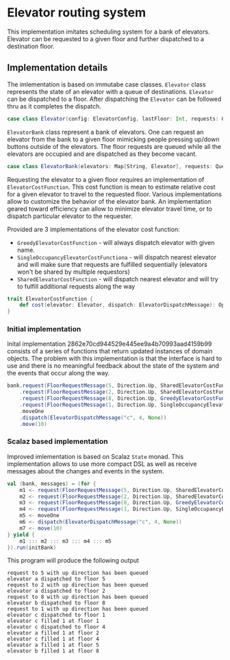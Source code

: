 # Elevator routing system

This implementation imitates scheduling system for a bank of elevators. Elevator can be requested to a given floor and further dispatched to a destination floor.

## Implementation details

The imlementation is based on immutabe case classes. `Elevator` class represents the state of an elevator with a queue of destinations. `Elevator` can be dispatched to a floor. After dispatching the `Elevator` can be followed thru as it completes the dispatch.

```scala
case class Elevator(config: ElevatorConfig, lastFloor: Int, requests: Queue[ElevatorRequest])
```

`ElevatorBank` class represent a bank of elevators. One can request an elevator from the bank to a given floor mimicking people pressing up/down buttons outside of the elevators. The floor requests are queued while all the elevators are occupied and are dispatched as they become vacant.

```scala
case class ElevatorBank(elevators: Map[String, Elevator], requests: Queue[FloorRequestMessage])
```

Requesting the elevator to a given floor requires an implementation of `ElevatorCostFunction`. This cost function is mean to estimate relative cost for a given elevator to travel to the requested floor. Various implementations allow to customize the behavior of the elevator bank. An implementation geared toward efficiency can allow to minimize elevator travel time, or to dispatch particular elevator to the requester.

Provided are 3 implementations of the elevator cost function:

* `GreedyElevatorCostFunction` - will always dispatch elevator with given name.
* `SingleOccupancyElevatorCostFunctiona` - will dispatch nearest elevator and will make sure that requests are fulfilled sequentially (elevators won't be shared by multiple requestors)
* `SharedElevatorCostFunction` - will dispatch nearest elevator and will try to fulfill additional requests along the way

```scala
trait ElevatorCostFunction {
    def cost(elevator: Elevator, dispatch: ElevatorDispatchMessage): Option[Int]
}
```

### Initial implementation

Inital implementation 2862e70cd944529e445ee9a4b70993aad4159b99 consists of a series of functions that return updated instances of domain objects. The problem with this implementation is that the interface is hard to use and there is no meaningful feedback about the state of the system and the events that occur along the way.

```scala
bank.request(FloorRequestMessage(5, Direction.Up, SharedElevatorCostFunction))
    .request(FloorRequestMessage(2, Direction.Up, SharedElevatorCostFunction))
    .request(FloorRequestMessage(8, Direction.Up, GreedyElevatorCostFunction("b")))
    .request(FloorRequestMessage(1, Direction.Up, SingleOccupancyElevatorCostFunction))
    .moveOne
    .dispatch(ElevatorDispatchMessage("c", 4, None))
    .move(10)
```

### Scalaz based implementation

Improved imlementation is based on Scalaz `State` monad. This implementation allows to use more compact DSL as well as receive messages about the changes and events in the system.

```scala
val (bank, messages) = (for {
    m1 <- request(FloorRequestMessage(5, Direction.Up, SharedElevatorCostFunction))
    m2 <- request(FloorRequestMessage(2, Direction.Up, SharedElevatorCostFunction))
    m3 <- request(FloorRequestMessage(8, Direction.Up, GreedyElevatorCostFunction("b")))
    m4 <- request(FloorRequestMessage(1, Direction.Up, SingleOccupancyElevatorCostFunction))
    m5 <- moveOne
    m6 <- dispatch(ElevatorDispatchMessage("c", 4, None))
    m7 <- move(10)
} yield {
    m1 ::: m2 ::: m3 ::: m4 ::: m5
}).run(initBank)
```

This program will produce the following output

```
request to 5 with up direction has been queued
elevator a dispatched to floor 5
request to 2 with up direction has been queued
elevator a dispatched to floor 2
request to 8 with up direction has been queued
elevator b dispatched to floor 8
request to 1 with up direction has been queued
elevator c dispatched to floor 1
elevator c filled 1 at floor 1
elevator c dispatched to floor 4
elevator a filled 1 at floor 2
elevator c filled 1 at floor 4
elevator a filled 1 at floor 5
elevator b filled 1 at floor 8
```
